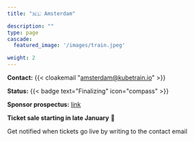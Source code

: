 ```yaml
---
title: "🇳🇱 Amsterdam"

description: ""
type: page
cascade:
  featured_image: '/images/train.jpeg'

weight: 2
---
```


**Contact:** {{< cloakemail "amsterdam@kubetrain.io" >}}

**Status:** {{< badge text="Finalizing" icon="compass" >}}

**Sponsor prospectus:** [link](/docs/KubeTrain_Sponsorship_prospectus_NL.pdf)

**Ticket sale starting in late January** 🎉

Get notified when tickets go live by writing to the contact email

<!--more-->
